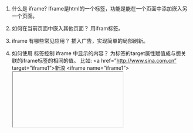 1.	什么是 iframe?
Iframe是html的一个标签，功能是能在一个页面中添加嵌入另一个页面。

2.	如何在当前页面中嵌入其他页面？
用ifram标签。

3.	iframe 有哪些常见应用？
插入广告，实现简单的局部刷新。

4.	如何使用 <a> 标签控制 iframe 中显示的内容？
为<a>标签的target属性赋值成与想关联的iframe标签的相同的值。
比如:
&lt;a href=”http://www.sina.com.cn” target=”iframe1”>新浪 </a>
&lt;iframe name=”iframe1”><iframe>

5.	为什么越来越少的人使用 iframe？
Iframe经常被用来插入广告，一些浏览器默认将Iframe功能冻结；
Iframe发生嵌套现象时会使得用户的浏览体验极差。

6.	frame 和 iframe 有什么区别？
Frame不能放在body标签内，不能脱离frameSet使用

1.	请实现一个类似 gitbook 的左边点击右边局部刷新的效果
